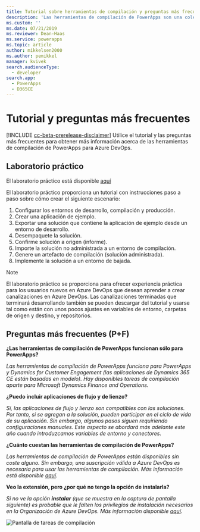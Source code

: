 ```yaml
---
title: Tutorial sobre herramientas de compilación y preguntas más frecuentes| Microsoft Docs
description: 'Las herramientas de compilación de PowerApps son una colección de tareas de compilación de Azure DevOps específicas de PowerApps que eliminan la necesidad de descargar manualmente los scripts para administrar el desarrollo de PowerApps. En este tema se describen el tutorial y las preguntas más frecuentes a los que puede tener acceso para obtener más información sobre estas herramientas. '
ms.custom: ''
ms.date: 07/21/2019
ms.reviewer: Dean-Haas
ms.service: powerapps
ms.topic: article
author: mikkelsen2000
ms.author: pemikkel
manager: kvivek
search.audienceType:
  - developer
search.app:
  - PowerApps
  - D365CE
---
```


# <a name="tutorial-and-faq"></a>Tutorial y preguntas más frecuentes


[!INCLUDE [cc-beta-prerelease-disclaimer](../../includes/cc-beta-prerelease-disclaimer.md)]
Utilice el tutorial y las preguntas más frecuentes para obtener más información acerca de las herramientas de compilación de PowerApps para Azure DevOps. 

## <a name="hands-on-lab"></a>Laboratorio práctico

El laboratorio práctico está disponible [aquí](https://github.com/microsoft/PowerApps-Samples/tree/master/azure/build-tools)

El laboratorio práctico proporciona un tutorial con instrucciones paso a paso sobre cómo crear el siguiente escenario:

1. Configurar los entornos de desarrollo, compilación y producción.
2. Crear una aplicación de ejemplo.
3. Exportar una solución que contiene la aplicación de ejemplo desde un entorno de desarrollo.
4. Desempaquete la solución.
5. Confirme solución a origen (informe).
6. Importe la solución no administrada a un entorno de compilación.
7. Genere un artefacto de compilación (solución administrada).
8. Implemente la solución a un entorno de bajada.

> [!NOTE]
> El laboratorio práctico se proporciona para ofrecer experiencia práctica para los usuarios nuevos en Azure DevOps que desean aprender a crear canalizaciones en Azure DevOps. Las canalizaciones terminadas que terminará desarrollando también se pueden descargar del tutorial y usarse tal como están con unos pocos ajustes en variables de entorno, carpetas de origen y destino, y repositorios.  

## <a name="frequently-asked-question-faq"></a>Preguntas más frecuentes (P+F)

**¿Las herramientas de compilación de PowerApps funcionan sólo para PowerApps?**  

*Las herramientas de compilación de PowerApps funciona para PowerApps y Dynamics for Customer Engagement (las aplicaciones de Dynamics 365 CE están basadas en modelo). Hay disponibles tareas de compilación aparte para Microsoft Dynamics Finance and Operations.*

**¿Puedo incluir aplicaciones de flujo y de lienzo?**

*Sí, las aplicaciones de flujo y lienzo son compatibles con las soluciones. Por tanto, si se agregan a la solución, pueden participar en el ciclo de vida de su aplicación. Sin embargo, algunos pasos siguen requiriendo configuraciones manuales. Este aspecto se abordará más adelante este año cuando introduzcamos variables de entorno y conectores.*

**¿Cuánto cuestan las herramientas de compilación de PowerApps?**

*Las herramientas de compilación de PowerApps están disponibles sin coste alguno. Sin embargo, una suscripción válida a Azure DevOps es necesaria para usar las herramientas de compilación. Más información está disponible [aquí](https://azure.microsoft.com/en-us/pricing/details/devops/azure-devops-services/).*

**Veo la extensión, pero ¿por qué no tengo la opción de instalarla?**

*Si no ve la opción **instalar** (que se muestra en la captura de pantalla siguiente) es probable que le falten los privilegios de instalación necesarios en la Organización de Azure DevOps. Más información disponible [aquí](https://docs.microsoft.com/en-us/azure/devops/marketplace/how-to/grant-permissions?view=azure-devops).*

![Pantalla de tareas de compilación](media/build-tasks.png)